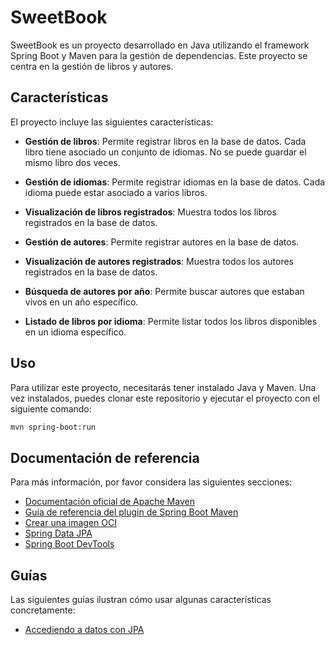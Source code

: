 # SweetBook

SweetBook es un proyecto desarrollado en Java utilizando el framework Spring Boot y Maven para la gestión de
dependencias. Este proyecto se centra en la gestión de libros y autores.

## Características

El proyecto incluye las siguientes características:

- **Gestión de libros**: Permite registrar libros en la base de datos. Cada libro tiene asociado un conjunto de idiomas.
  No se puede guardar el mismo libro dos veces.

- **Gestión de idiomas**: Permite registrar idiomas en la base de datos. Cada idioma puede estar asociado a varios
  libros.

- **Visualización de libros registrados**: Muestra todos los libros registrados en la base de datos.

- **Gestión de autores**: Permite registrar autores en la base de datos.

- **Visualización de autores registrados**: Muestra todos los autores registrados en la base de datos.

- **Búsqueda de autores por año**: Permite buscar autores que estaban vivos en un año específico.

- **Listado de libros por idioma**: Permite listar todos los libros disponibles en un idioma específico.

## Uso

Para utilizar este proyecto, necesitarás tener instalado Java y Maven. Una vez instalados, puedes clonar este
repositorio y ejecutar el proyecto con el siguiente comando:

```bash
mvn spring-boot:run
```

## Documentación de referencia

Para más información, por favor considera las siguientes secciones:

- [Documentación oficial de Apache Maven](https://maven.apache.org/guides/index.html)
- [Guía de referencia del plugin de Spring Boot Maven](https://docs.spring.io/spring-boot/docs/3.2.5/maven-plugin/reference/html/)
- [Crear una imagen OCI](https://docs.spring.io/spring-boot/docs/3.2.5/maven-plugin/reference/html/#build-image)
- [Spring Data JPA](https://docs.spring.io/spring-boot/docs/3.2.5/reference/htmlsingle/index.html#data.sql.jpa-and-spring-data)
- [Spring Boot DevTools](https://docs.spring.io/spring-boot/docs/3.2.5/reference/htmlsingle/index.html#using.devtools)

## Guías

Las siguientes guías ilustran cómo usar algunas características concretamente:

- [Accediendo a datos con JPA](https://spring.io/guides/gs/accessing-data-jpa/)